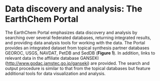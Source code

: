 # Data discovery and analysis: The EarthChem Portal

The EarthChem Portal emphasizes data discovery and analysis by searching over several federated databases, returning integrated results, and providing data analysis tools for working with the data. The Portal provides an integrated dataset from topical synthesis partner databases GEOROC, USGS, NAVDAT, PetDB and SedDB (**Figure 1**). In addition, links to relevant data in the affiliate database GANSEKI (http://www.godac.jamstec.go.jp/ganseki) are provided. The search and output procedure is similar to that from the topical databases but feature additional tools for data visualization and analysis. 

